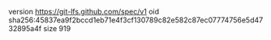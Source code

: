 version https://git-lfs.github.com/spec/v1
oid sha256:45837ea9f2bccd1eb71e4f3cf130789c82e582c87ec07774756e5d4732895a4f
size 919
